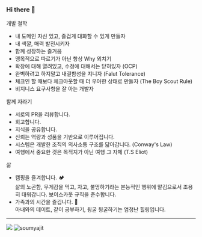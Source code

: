 ### Hi there 👋

개발 철학
- 내 도메인 자신 있고, 즐겁게 대화할 수 있게 만들자
- 내 색깔, 매력 발전시키자
- 함께 성장하는 즐거움
- 맹목적으로 따르기가 아닌 항상 Why 외치기
- 확장에 대해 열려있고, 수정에 대해서는 닫혀있자 (OCP)
- 완벽하려고 하지말고 내결함성을 지니자 (Falut Tolerance)
- 체크인 할 때보다 체크아웃할 때 더 우아한 상태로 만들자 (The Boy Scout Rule)
- 비지니스 요구사항을 잘 아는 개발자

함께 자라기
- 서로의 PR을 리뷰합니다.
- 회고합니다.
- 지식을 공유합니다.
- 신뢰는 역량과 성품을 기반으로 이루어집니다.
- 시스템은 개발한 조직의 의사소통 구조를 닮아갑니다. (Conway's Law)
- 여행에서 중요한 것은 목적지가 아닌 여행 그 자체 (T.S Eliot)

삶
- 캠핑을 즐겨합니다. 🏕  </br>
  삶의 노곤함, 무게감을 먹고, 자고, 불멍하기라는 본능적인 행위에 맡김으로서 조용히 태워갑니다.
  보이스카웃 규칙을 준수합니다.
- 가족과의 시간을 즐깁니다. 👫 </br>
  아내와의 데이트, 같이 공부하기, 뒹굴 뒹굴하기는 엄청난 힐링입니다.
  
---

<!-- Stat 
<div align="center">
  <img align="center" src="https://github-readme-stats.anuraghazra1.vercel.app/api?username=evan-hwang&show_icons=true" />
  <img align="center" src="https://github-readme-streak-stats.herokuapp.com/?user=evan-hwang&" alt="soumyajit" />
</div>
-->

<!-- Top Langs
[![Top Langs](https://github-readme-stats.vercel.app/api/top-langs/?username=evan-hwang&layout=compact&theme=monokai)](https://github.com/anuraghazra/github-readme-stats)
-->
<img src="https://github-readme-stats.anuraghazra1.vercel.app/api?username=evan-hwang&show_icons=true" />
<img src="https://github-readme-streak-stats.herokuapp.com/?user=evan-hwang&" alt="soumyajit" />
